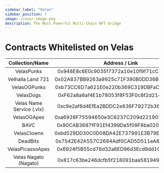 ```yaml
---
sidebar_label: "Velas"
sidebar_position: 7
image: /cover-image.png
description: The Most Powerful Multi-Chain NFT bridge
---
```


# Contracts Whitelisted on Velas

|Collection/Name|Address / Link|
|:-:|:-:|
|VelasPunks|0x948E8c6E0c9035f7372a10e10f9f71cC81341053|
|Velhalla Land 721|0x02A837BB9263a9925c71F390B0DD36BB49000E2b|
|VelasOGPunks|0xb73CC6D7a621E0e220b369C319DBFaC258cEf4D2|
|VelasDogs|0xF62a8a8af4E1b78053f8F53F0c8f2d2146780B92|
|Velas Name Service (.vlx)|0xc9e2af6d4EfEa2BDDC2e836F79272b367fAD1712|
|VelasOGApes|0xa6928F75594650e3C6237C209d221905bD714495|
|BAVC|0x90CAB3687fF91Ef4399Da5f09F8ba020069C9979|
|VelasClowns|0xbd529DD30C0D08DA42E737991E3B79E63f9CcCB8|
|DeadBits|0x7542E42A557C2684Adf0CAD5D511eA81a8188Bfb|
|VelasPicassoApes|0x6924f5B55cd76d32a6ED96d3Ecd9dd1C7E54a7ca|
|Velas Nagato (Nagato)|0x817c63be246dcfb5f218091baa581949b6796bdb|
